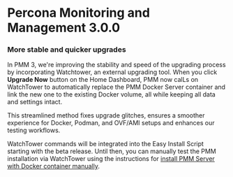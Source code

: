 # Percona Monitoring and Management 3.0.0 

### More stable and quicker upgrades

In PMM 3, we're improving the stability and speed of the upgrading process by incorporating Watchtower, an external upgrading tool. When you click **Upgrade Now** button on the Home Dashboard, PMM now calLs on WatchTower to automatically replace the PMM Docker Server container and link the new one to the existing Docker volume, all while keeping all data and settings intact.

This streamlined method fixes upgrade glitches, ensures a smoother experience for Docker, Podman, and OVF/AMI setups and enhances our testing workflows.

WatchTower commands will be integrated into the Easy Install Script starting with the beta release. Until then, you can manually test the PMM installation via WatchTower using the instructions for [install PMM Server with Docker container manually](../install-pmm/install-pmm-server/index.md).